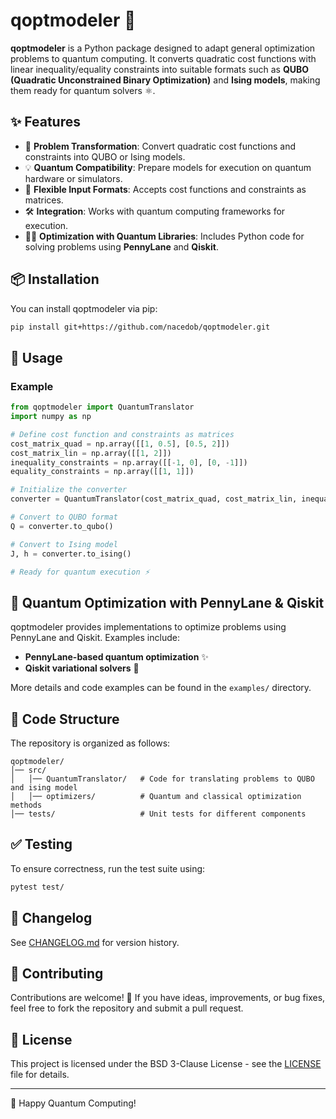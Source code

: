 # qoptmodeler 🚀

**qoptmodeler** is a Python package designed to adapt general optimization problems to quantum computing. It converts quadratic cost functions with linear inequality/equality constraints into suitable formats such as **QUBO (Quadratic Unconstrained Binary Optimization)** and **Ising models**, making them ready for quantum solvers ⚛️.

## ✨ Features

- 🧮 **Problem Transformation**: Convert quadratic cost functions and constraints into QUBO or Ising models.
- 💡 **Quantum Compatibility**: Prepare models for execution on quantum hardware or simulators.
- 🔧 **Flexible Input Formats**: Accepts cost functions and constraints as matrices.
- 🛠 **Integration**: Works with quantum computing frameworks for execution.
- 🧑‍💻 **Optimization with Quantum Libraries**: Includes Python code for solving problems using **PennyLane** and **Qiskit**.

## 📦 Installation

You can install qoptmodeler via pip:

```bash
pip install git+https://github.com/nacedob/qoptmodeler.git
```

## 🚀 Usage

### Example

```python
from qoptmodeler import QuantumTranslator
import numpy as np

# Define cost function and constraints as matrices
cost_matrix_quad = np.array([[1, 0.5], [0.5, 2]])
cost_matrix_lin = np.array([[1, 2]])
inequality_constraints = np.array([[-1, 0], [0, -1]])
equality_constraints = np.array([[1, 1]])

# Initialize the converter
converter = QuantumTranslator(cost_matrix_quad, cost_matrix_lin, inequality_constraints, equality_constraints)

# Convert to QUBO format
Q = converter.to_qubo()

# Convert to Ising model
J, h = converter.to_ising()

# Ready for quantum execution ⚡
```

## 🧠 Quantum Optimization with PennyLane & Qiskit

qoptmodeler provides implementations to optimize problems using PennyLane and Qiskit. Examples include:

- **PennyLane-based quantum optimization** ✨
- **Qiskit variational solvers** 🔬

More details and code examples can be found in the `examples/` directory.

## 📂 Code Structure

The repository is organized as follows:
```
qoptmodeler/
│── src/
│   │── QuantumTranslator/   # Code for translating problems to QUBO and ising model
│   │── optimizers/          # Quantum and classical optimization methods
│── tests/                   # Unit tests for different components
```

## ✅ Testing

To ensure correctness, run the test suite using:
```bash
pytest test/
```

## 🔄 Changelog

See [CHANGELOG.md](CHANGELOG.md) for version history.

## 🤝 Contributing

Contributions are welcome! 🎉 If you have ideas, improvements, or bug fixes, feel free to fork the repository and submit a pull request.

## 📜 License

This project is licensed under the BSD 3-Clause License - see the [LICENSE](LICENSE) file for details.

---

🚀 Happy Quantum Computing!
